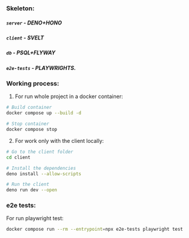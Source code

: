 ### Skeleton:
##### ```server``` - DENO+HONO
##### ```client``` - SVELT
##### ```db``` - PSQL+FLYWAY
##### ```e2e-tests``` - PLAYWRIGHTS.
### Working process:
1. For run whole project in a docker container:
``` bash
# Build container
docker compose up --build -d
```
``` bash
# Stop container
docker compose stop
```
2. For work only with the client locally:
``` bash
# Go to the client folder
cd client
```
``` bash
# Install the dependencies
deno install --allow-scripts
```
``` bash
# Run the client
deno run dev --open
```
### e2e tests:
For run playwright test:
``` bash
docker compose run --rm --entrypoint=npx e2e-tests playwright test
```